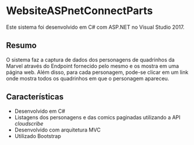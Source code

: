 # WebsiteASPnetConnectParts

Este sistema foi desenvolvido em C# com ASP.NET no Visual Studio 2017.

## Resumo

O sistema faz a captura de dados dos personagens de quadrinhos da Marvel através do Endpoint fornecido pelo mesmo e os mostra em uma página web. Além disso, para cada personagem, pode-se clicar em um link onde mostra todos os quadrinhos em que o personagem apareceu.

## Características
- Desenvolvido em C#
- Listagens dos personagens e das comics paginadas utilizando a API *cloudscribe*
- Desenvolvido com arquitetura MVC
- Utilizado Bootstrap
